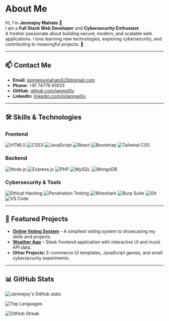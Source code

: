 # About Me 

Hi, I'm **Janmejoy Mahato** 👋   
I am a **Full Stack Web Developer** and **Cybersecurity Enthusiast**.    
A fresher passionate about building secure, modern, and scalable web applications. I love learning new technologies, exploring cybersecurity, and contributing to meaningful projects. 🚀   

--- 

## 📫 Contact Me
- **Email:**  [janmejoymahato529@gmail.com](mailto:janmejoymahato529@gmail.com)  
- **Phone:** +91 74776 61933  
- **GitHub:**  [github.com/janmej0y](https://github.com/janmej0y)  
- **LinkedIn:** [linkedin.com/in/janmej0y](https://www.linkedin.com/in/janmej0y)  

---

## 🛠️ Skills & Technologies

### Frontend
![HTML5](https://img.shields.io/badge/HTML5-E34F26?style=for-the-badge&logo=html5&logoColor=white) 
![CSS3](https://img.shields.io/badge/CSS3-1572B6?style=for-the-badge&logo=css3&logoColor=white) 
![JavaScript](https://img.shields.io/badge/JavaScript-F7DF1E?style=for-the-badge&logo=javascript&logoColor=black) 
![React](https://img.shields.io/badge/React-61DAFB?style=for-the-badge&logo=react&logoColor=black) 
![Bootstrap](https://img.shields.io/badge/Bootstrap-7952B3?style=for-the-badge&logo=bootstrap&logoColor=white) 
![Tailwind CSS](https://img.shields.io/badge/Tailwind_CSS-06B6D4?style=for-the-badge&logo=tailwind-css&logoColor=white)

### Backend
![Node.js](https://img.shields.io/badge/Node.js-339933?style=for-the-badge&logo=node.js&logoColor=white) 
![Express.js](https://img.shields.io/badge/Express.js-000000?style=for-the-badge&logo=express&logoColor=white) 
![PHP](https://img.shields.io/badge/PHP-777BB4?style=for-the-badge&logo=php&logoColor=white) 
![MySQL](https://img.shields.io/badge/MySQL-4479A1?style=for-the-badge&logo=mysql&logoColor=white) 
![MongoDB](https://img.shields.io/badge/MongoDB-47A248?style=for-the-badge&logo=mongodb&logoColor=white)

### Cybersecurity & Tools
![Ethical Hacking](https://img.shields.io/badge/Ethical_Hacking-FF6F61?style=for-the-badge&logo=hackthebox&logoColor=white) 
![Penetration Testing](https://img.shields.io/badge/PenTesting-008080?style=for-the-badge&logo=owasp&logoColor=white) 
![Wireshark](https://img.shields.io/badge/Wireshark-1DA1F2?style=for-the-badge&logo=wireshark&logoColor=white) 
![Burp Suite](https://img.shields.io/badge/Burp_Suite-FF6600?style=for-the-badge&logo=burpsuite&logoColor=white) 
![Git](https://img.shields.io/badge/Git-F05032?style=for-the-badge&logo=git&logoColor=white) 
![VS Code](https://img.shields.io/badge/VS_Code-007ACC?style=for-the-badge&logo=visual-studio-code&logoColor=white)


---

## 🌟 Featured Projects

- **[Online Voting System](https://github.com/janmej0y/Online-Voting-System)** – A simpliest voting system to showcasing my skills and projects.  
- **[Weather App](https://github.com/janmej0y/Weather-App)** – Sleek frontend application with interactive UI and mock API data.  
- **Other Projects:** E-commerce UI templates, JavaScript games, and small cybersecurity experiments.  

---

## 📊 GitHub Stats

![Janmejoy's GitHub stats](https://github-readme-stats.vercel.app/api?username=janmej0y&show_icons=true&theme=tokyonight&count_private=true)  

![Top Languages](https://github-readme-stats.vercel.app/api/top-langs/?username=janmej0y&layout=compact&theme=tokyonight)  

![GitHub Streak](https://github-readme-streak-stats.herokuapp.com/?user=janmej0y&theme=tokyonight)
